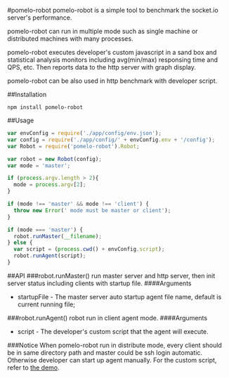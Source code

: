#pomelo-robot
pomelo-robot is a simple tool to benchmark the socket.io server's performance.

pomelo-robot can run in multiple mode such as single machine or distributed machines with many processes.

pomelo-robot executes developer's custom javascript in a sand box and statistical analysis monitors including avg(min/max) responsing time and QPS, etc. Then reports data to the http server with graph display.

pomelo-robot can be also used in http benchmark with developer script.


##Installation
```
npm install pomelo-robot
```

##Usage
``` javascript
var envConfig = require('./app/config/env.json');
var config = require('./app/config/' + envConfig.env + '/config');
var Robot = require('pomelo-robot').Robot;

var robot = new Robot(config);
var mode = 'master';

if (process.argv.length > 2){
  mode = process.argv[2];
}

if (mode !== 'master' && mode !== 'client') {
  throw new Error(' mode must be master or client');
}

if (mode === 'master') {
  robot.runMaster(__filename);
} else {
  var script = (process.cwd() + envConfig.script);
  robot.runAgent(script);
}
``` 

##API
###robot.runMaster()
run master server and http server, then init server status including clients with startup file. 
####Arguments
+ startupFile - The master server auto startup agent file name, default is current running file;

###robot.runAgent()
robot run in client agent mode.
####Arguments
+ script - The developer's custom script that the agent will execute. 

###Notice
When pomelo-robot run in distribute mode, every client should be in same directory path and master could be ssh login automatic. Otherwise developer can start up agent manually. For the custom script, refer to [the demo](https://github.com/NetEase/pomelo-robot-demo).

